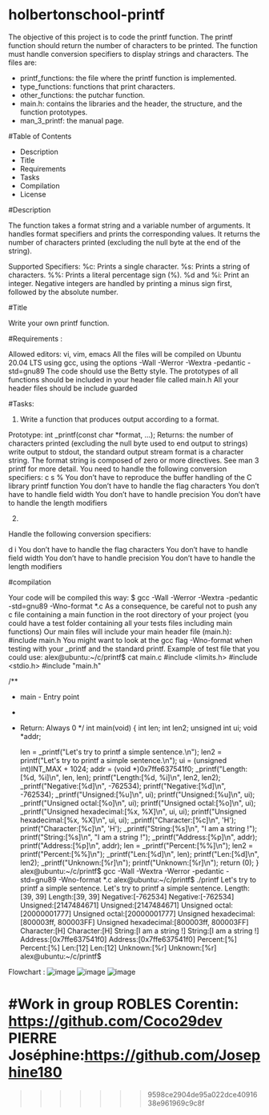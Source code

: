 # holbertonschool-printf

The objective of this project is to code the printf function. The printf function should return the number of characters to be printed.
The function must handle conversion specifiers to display strings and characters.
The files are:

- printf_functions: the file where the printf function is implemented.
- type_functions: functions that print characters.
- other_functions: the putchar function.
- main.h: contains the libraries and the header, the structure, and the function prototypes.
- man_3_printf: the manual page.

#Table of Contents

- Description
- Title
- Requirements
- Tasks
- Compilation
- License

#Description

The function takes a format string and a variable number of arguments. It handles format specifiers and prints the corresponding values.
It returns the number of characters printed (excluding the null byte at the end of the string).

Supported Specifiers:
%c: Prints a single character.
%s: Prints a string of characters.
%%: Prints a literal percentage sign (%).
%d and %i: Print an integer. Negative integers are handled by printing a minus sign first, followed by the absolute number.

#Title 

Write your own printf function.

#Requirements : 

Allowed editors: vi, vim, emacs
All the files will be compiled on Ubuntu 20.04 LTS using gcc, using the options -Wall -Werror -Wextra -pedantic -std=gnu89
The code should use the Betty style. 
The prototypes of all functions should be included in your header file called main.h
All your header files should be include guarded


#Tasks: 

1. Write a function that produces output according to a format.

Prototype: int _printf(const char *format, ...);
Returns: the number of characters printed (excluding the null byte used to end output to strings)
write output to stdout, the standard output stream
format is a character string. The format string is composed of zero or more directives. See man 3 printf for more detail. You need to handle the following conversion specifiers:
c
s
%
You don’t have to reproduce the buffer handling of the C library printf function
You don’t have to handle the flag characters
You don’t have to handle field width
You don’t have to handle precision
You don’t have to handle the length modifiers

2.
Handle the following conversion specifiers:

d
i
You don’t have to handle the flag characters
You don’t have to handle field width
You don’t have to handle precision
You don’t have to handle the length modifiers

#compilation 

Your code will be compiled this way:
$ gcc -Wall -Werror -Wextra -pedantic -std=gnu89 -Wno-format *.c
As a consequence, be careful not to push any c file containing a main function in the root directory of your project (you could have a test folder containing all your tests files including main functions)
Our main files will include your main header file (main.h): #include main.h
You might want to look at the gcc flag -Wno-format when testing with your _printf and the standard printf. Example of test file that you could use:
alex@ubuntu:~/c/printf$ cat main.c 
#include <limits.h>
#include <stdio.h>
#include "main.h"

/**
 * main - Entry point
 *
 * Return: Always 0
 */
int main(void)
{
    int len;
    int len2;
    unsigned int ui;
    void *addr;

    len = _printf("Let's try to printf a simple sentence.\n");
    len2 = printf("Let's try to printf a simple sentence.\n");
    ui = (unsigned int)INT_MAX + 1024;
    addr = (void *)0x7ffe637541f0;
    _printf("Length:[%d, %i]\n", len, len);
    printf("Length:[%d, %i]\n", len2, len2);
    _printf("Negative:[%d]\n", -762534);
    printf("Negative:[%d]\n", -762534);
    _printf("Unsigned:[%u]\n", ui);
    printf("Unsigned:[%u]\n", ui);
    _printf("Unsigned octal:[%o]\n", ui);
    printf("Unsigned octal:[%o]\n", ui);
    _printf("Unsigned hexadecimal:[%x, %X]\n", ui, ui);
    printf("Unsigned hexadecimal:[%x, %X]\n", ui, ui);
    _printf("Character:[%c]\n", 'H');
    printf("Character:[%c]\n", 'H');
    _printf("String:[%s]\n", "I am a string !");
    printf("String:[%s]\n", "I am a string !");
    _printf("Address:[%p]\n", addr);
    printf("Address:[%p]\n", addr);
    len = _printf("Percent:[%%]\n");
    len2 = printf("Percent:[%%]\n");
    _printf("Len:[%d]\n", len);
    printf("Len:[%d]\n", len2);
    _printf("Unknown:[%r]\n");
    printf("Unknown:[%r]\n");
    return (0);
}
alex@ubuntu:~/c/printf$ gcc -Wall -Wextra -Werror -pedantic -std=gnu89 -Wno-format *.c
alex@ubuntu:~/c/printf$ ./printf
Let's try to printf a simple sentence.
Let's try to printf a simple sentence.
Length:[39, 39]
Length:[39, 39]
Negative:[-762534]
Negative:[-762534]
Unsigned:[2147484671]
Unsigned:[2147484671]
Unsigned octal:[20000001777]
Unsigned octal:[20000001777]
Unsigned hexadecimal:[800003ff, 800003FF]
Unsigned hexadecimal:[800003ff, 800003FF]
Character:[H]
Character:[H]
String:[I am a string !]
String:[I am a string !]
Address:[0x7ffe637541f0]
Address:[0x7ffe637541f0]
Percent:[%]
Percent:[%]
Len:[12]
Len:[12]
Unknown:[%r]
Unknown:[%r]
alex@ubuntu:~/c/printf$

Flowchart :
![image](https://github.com/user-attachments/assets/5dd283bf-736a-4411-9675-bb57e6885505)
![image](https://github.com/user-attachments/assets/007bb92c-41fc-403f-bc3d-8d74eabae0ee)
![image](https://github.com/user-attachments/assets/e3768d21-c728-4dbe-83ad-bf8e8272fd16)

#Work in group 
ROBLES Corentin: https://github.com/Coco29dev
PIERRE Joséphine:https://github.com/Josephine180
=======
>>>>>>> 9598ce2904de95a022dce4091638e961969c9c8f
